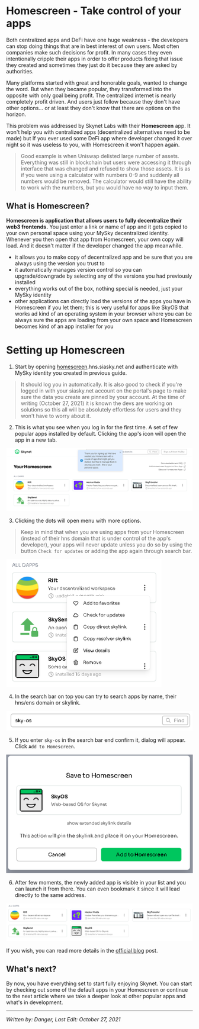 # Homescreen - Take control of your apps

Both centralized apps and DeFi have one huge weakness - the developers can stop doing things that are in best interest of own users. Most often companies make such decisions for profit. In many cases they even intentionally cripple their apps in order to offer products fixing that issue they created and sometimes they just do it because they are asked by authorities.

Many platforms started with great and honorable goals, wanted to change the word. But when they became popular, they transformed into the opposite with only goal being profit. The centralized internet is nearly completely profit driven. And users just follow because they don't have other options... or at least they don't know that there are options on the horizon.

This problem was addressed by Skynet Labs with their **Homescreen** app. It won't help you with centralized apps (decentralized alternatives need to be made) but If you ever used some DeFi app where developer changed it over night so it was useless to you, with Homescreen it won't happen again.

> Good example is when Uniswap delisted large number of assets. Everything was still in blockchain but users were accessing it through interface that was changed and refused to show those assets. It is as if you were using a calculator with numbers 0-9 and suddenly all numbers would be removed. The calculator would still have the ability to work with the numbers, but you would have no way to input them.

## What is Homescreen?

**Homescreen is application that allows users to fully decentralize their web3 frontends.** You just enter a link or name of app and it gets copied to your own personal space using your MySky decentralized identity. Whenever you then open that app from Homescreen, your own copy will load. And it doesn't matter if the developer changed the app meanwhile.

- it allows you to make copy of decentralized app and be sure that you are always using the version you trust to
- it automatically manages version control so you can upgrade/downgrade by selecting any of the versions you had previously installed
- everything works out of the box, nothing special is needed, just your MySky identity
- other applications can directly load the versions of the apps you have in Homescreen if you let them; this is very useful for apps like SkyOS that works ad kind of an operating system in your browser where you can be always sure the apps are loading from your own space and Homescreen becomes kind of an app installer for you

# Setting up Homescreen

1. Start by opening [homescreen](https://homescreen.hns.siasky.net/).hns.siasky.net and authenticate with MySky identity you created in previous guide. 
>It should log you in automatically. It is also good to check if you're logged in with your siasky.net account on the portal's page to make sure the data you create are pinned by your account. At the time of writing (October 27, 2021) it is known the devs are working on solutions so this all will be absolutely effortless for users and they won't have to worry about it.

2. This is what you see when you log in for the first time. A set of few popular apps installed by default. Clicking the app's icon will open the app in a new tab.

![Homescreen - First Screen](../static/assets/mysky/homescreen-first-screen.png)

3. Clicking the dots will open menu with more options.

> Keep in mind that when you are using apps from your Homescreen (instead of their hns domain that is under control of the app's developer), your apps will never update unless you do so by using the button `Check for updates` or adding the app again through search bar.

![Homescreen - Options](../static/assets/mysky/homescreen-options.png)

4. In the search bar on top you can try to search apps by name, their hns/ens domain or skylink.

![Homescreen - Search](../static/assets/mysky/homescreen-search.png)

5. If you enter `sky-os` in the search bar end confirm it, dialog will appear. Click `Add to Homescreen`.

![Homescreen - Add SkyOS](../static/assets/mysky/homescreen-add-sky-os.png)

6. After few moments, the newly added app is visible in your list and you can launch it from there. You can even bookmark it since it will lead directly to the same address.

![Homescreen - SkyOS](../static/assets/mysky/homescreen-sky-os.png)

If you wish, you can read more details in the [official blog](https://blog.sia.tech/announcing-homescreen-decentralized-frontends-for-web3-113a3564530d) post.

## What's next?

By now, you have everything set to start fully enjoying Skynet. You can start by checking out some of the default apps in your Homescreen or continue to the next article where we take a deeper look at other popular apps and what's in development.

---
*Written by: Danger, Last Edit: October 27, 2021*



